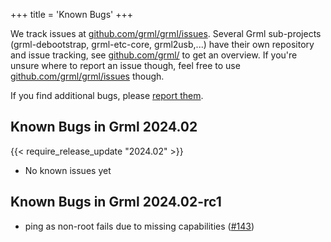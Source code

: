 +++
title = 'Known Bugs'
+++

<p>We track issues at <a href="https://github.com/grml/grml/issues">github.com/grml/grml/issues</a>.
Several Grml sub-projects (grml-debootstrap, grml-etc-core, grml2usb,...) have their own repository and issue tracking,
see <a href="https://github.com/grml/">github.com/grml/</a> to get an overview. If you're unsure where to report an issue though,
feel free to use <a href="https://github.com/grml/grml/issues">github.com/grml/grml/issues</a> though.

<p>If you find additional bugs, please <a href="/bugs/">report them</a>.</p>

<h2>Known Bugs in Grml 2024.02</h2>
{{< require_release_update "2024.02" >}}

<ul>
  <li>No known issues yet</li>
</ul>

<h2>Known Bugs in Grml 2024.02-rc1</h2>

<ul>
  <li>ping as non-root fails due to missing capabilities (<a href="https://github.com/grml/grml-live/issues/143">#143</a>)</li>
</ul>
